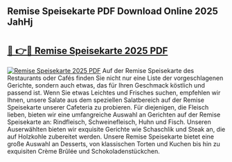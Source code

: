 ## Remise Speisekarte PDF Download Online 2025 JahHj

# <h2><a href="http://gc7mmhy.nevu.top/?p=Remise+Speisekarte">🔗 👉🔴 Remise Speisekarte 2025 PDF</a></h2>

[![Remise Speisekarte 2025 PDF](https://i.imgur.com/dBaPXMq.png)](http://gc7mmhy.nevu.top/?p=Remise+Speisekarte)
Auf der Remise Speisekarte des Restaurants oder Cafés finden Sie nicht nur eine Liste der vorgeschlagenen Gerichte, sondern auch etwas, das für Ihren Geschmack köstlich und passend ist. Wenn Sie etwas Leichtes und Frisches suchen, empfehlen wir Ihnen, unsere Salate aus dem speziellen Salatbereich auf der Remise Speisekarte unserer Cafeteria zu probieren. Für diejenigen, die Fleisch lieben, bieten wir eine umfangreiche Auswahl an Gerichten auf der Remise Speisekarte an: Rindfleisch, Schweinefleisch, Huhn und Fisch. Unseren Auserwählten bieten wir exquisite Gerichte wie Schaschlik und Steak an, die auf Holzkohle zubereitet werden. Unsere Remise Speisekarte bietet eine große Auswahl an Desserts, von klassischen Torten und Kuchen bis hin zu exquisiten Crème Brûlée und Schokoladenstückchen.
